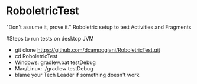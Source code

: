 # RoboletricTest
"Don't assume it, prove it." Roboletric setup to test Activities and Fragments

#Steps to run tests on desktop JVM
- git clone https://github.com/dcampogiani/RoboletricTest.git
- cd RoboletricTest
- Windows: gradlew.bat testDebug
- Mac/Linux: ./gradlew testDebug
- blame your Tech Leader if something doesn't work
